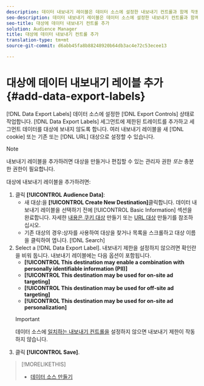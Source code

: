 ```yaml
---
description: 데이터 내보내기 레이블은 데이터 소스에 설정한 내보내기 컨트롤과 함께 작동합니다. 데이터 내보내기 레이블에서는 제한적 트레이트를 세그먼트에 추가하고 세그먼트 데이터를 대상으로 보내지 못합니다. 여러 내보내기 레이블을 새 쿠키 또는 기존 쿠키 또는 URL 대상으로 설정할 수 있습니다.
seo-description: 데이터 내보내기 레이블은 데이터 소스에 설정한 내보내기 컨트롤과 함께 작동합니다. 데이터 내보내기 레이블에서는 제한적 트레이트를 세그먼트에 추가하고 세그먼트 데이터를 대상으로 보내지 못합니다. 여러 내보내기 레이블을 새 쿠키 또는 기존 쿠키 또는 URL 대상으로 설정할 수 있습니다.
seo-title: 대상에 데이터 내보내기 컨트롤 추가
solution: Audience Manager
title: 대상에 데이터 내보내기 컨트롤 추가
translation-type: tm+mt
source-git-commit: d6abb45fa8b88248920b64db3ac4e72c53ecee13

---
```




# 대상에 데이터 내보내기 레이블 추가 {#add-data-export-labels}

[!DNL Data Export Labels] 데이터 소스에 설정한 [!DNL Export Controls] 상태로 작업합니다. [!DNL Data Export Labels] 세그먼트에 제한된 트레이트를 추가하고 세그먼트 데이터를 대상에 보내지 않도록 합니다. 여러 내보내기 레이블을 새 [!DNL cookie] 또는 기존 또는 [!DNL URL] 대상으로 설정할 수 있습니다.

>[!NOTE]
>
>내보내기 레이블을 추가하려면 대상을 만들거나 편집할 수 있는 관리자 권한 *또는* 충분한 권한이 필요합니다.

<!-- t_export_labels.xml -->

대상에 내보내기 레이블을 추가하려면:

1. 클릭 **[!UICONTROL Audience Data]**:
   * 새 대상:을 **[!UICONTROL Create New Destination]**&#x200B;클릭합니다. 데이터 내보내기 레이블을 선택하기 전에 [!UICONTROL Basic Information] 섹션을 완료합니다. 자세한 [내용은 쿠키 대상](../../features/destinations/create-cookie-destination.md) 만들기 또는 [URL 대상](../../features/destinations/create-url-destination.md) 만들기를 참조하십시오.
   * 기존 대상의 경우:상자를 사용하여 대상을 찾거나 목록을 스크롤하고 대상 이름을 클릭하여 엽니다. [!DNL Search]
1. Select a [!DNL Data Export Label]. 내보내기 제한을 설정하지 않으려면 확인란을 비워 둡니다. 내보내기 레이블에는 다음 옵션이 포함됩니다.
   * **[!UICONTROL This destination may enable a combination with personally identifiable information (PII)]**
   * **[!UICONTROL This destination may be used for on-site ad targeting]**
   * **[!UICONTROL This destination may be used for off-site ad targeting]**
   * **[!UICONTROL This destination may be used for on-site ad personalization]**
   >[!IMPORTANT]
   >
   >데이터 소스에 [일치하는 내보내기 컨트롤을](../../features/data-export-controls.md) 설정하지 않으면 내보내기 제한이 작동하지 않습니다.
1. 클릭 **[!UICONTROL Save]**.

>[!MORELIKETHIS]
>
>* [데이터 소스 만들기](../../features/manage-datasources.md#create-data-source)